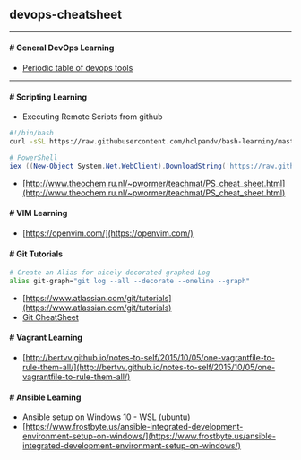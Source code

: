 ## devops-cheatsheet
-------
#### # General DevOps Learning
* [Periodic table of devops tools](periodic-table-of-devops-tools-v3.pdf)

*******
#### # Scripting Learning
* Executing Remote Scripts from github
```bash
#!/bin/bash
curl -sSL https://raw.githubusercontent.com/hclpandv/bash-learning/master/colors.sh | bash
```
```powershell
# PowerShell
iex ((New-Object System.Net.WebClient).DownloadString('https://raw.githubusercontent.com/hclpandv/devops-cheatsheet/master/demo.ps1'))
```
* [http://www.theochem.ru.nl/~pwormer/teachmat/PS_cheat_sheet.html](http://www.theochem.ru.nl/~pwormer/teachmat/PS_cheat_sheet.html)

#### # VIM Learning  
* [https://openvim.com/](https://openvim.com/)

#### # Git Tutorials
```bash
# Create an Alias for nicely decorated graphed Log
alias git-graph="git log --all --decorate --oneline --graph"
```
* [https://www.atlassian.com/git/tutorials](https://www.atlassian.com/git/tutorials)  
* [Git CheatSheet](atlassian-git-cheatsheet.pdf)

#### # Vagrant Learning
* [http://bertvv.github.io/notes-to-self/2015/10/05/one-vagrantfile-to-rule-them-all/](http://bertvv.github.io/notes-to-self/2015/10/05/one-vagrantfile-to-rule-them-all/)

#### # Ansible Learning
* Ansible setup on Windows 10 - WSL (ubuntu)  
* [https://www.frostbyte.us/ansible-integrated-development-environment-setup-on-windows/](https://www.frostbyte.us/ansible-integrated-development-environment-setup-on-windows/)

